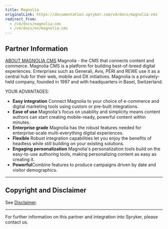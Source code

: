 ```yaml
---
title: Magnolia
originalLink: https://documentation.spryker.com/v4/docs/magnolia-cms
redirect_from:
  - /v4/docs/magnolia-cms
  - /v4/docs/en/magnolia-cms
---
```


## Partner Information

[ABOUT MAGNOLIA CMS](https://www.magnolia-cms.com) 
Magnolia - the CMS that connects content and commerce. Magnolia CMS is a platform for building best-of-breed digital experiences. Enterprises such as Generali, Avis, PERI and REWE use it as a central hub for their web, mobile and DX initiatives. Magnolia is a privately-held company, founded in 1997 and with headquarters in Basel, Switzerland. 
 
 YOUR ADVANTAGES: 

* <b>Easy integration</b> Connect Magnolia to your choice of e-commerce and digital marketing tools using custom or pre-built integrations.
* <b>Ease of use</b> Magnolia's focus on usability and simplicity means content authors can start creating mobile-ready, powerful content within minutes.
* <b>Enterprise grade</b> Magnolia has the robust features needed for enterprise-scale multi-everything digital experiences.
* <b>Flexible</b> Robust integration capabilities let you enjoy the benefits of headless while still building on your existing solutions.
* <b>Engaging personalization</b> Magnolia's personalization tools build on the easy-to-use authoring tools, making personalizing content as easy as creating it.
* <b>Powerful</b>Combine features to produce campaigns driven by date and visitor demographics. 

---

## Copyright and Disclaimer

See [Disclaimer](https://github.com/spryker/spryker-documentation).

---
For further information on this partner and integration into Spryker, please contact us.

<div class="hubspot-form js-hubspot-form" data-portal-id="2770802" data-form-id="163e11fb-e833-4638-86ae-a2ca4b929a41" id="hubspot-1"></div>

